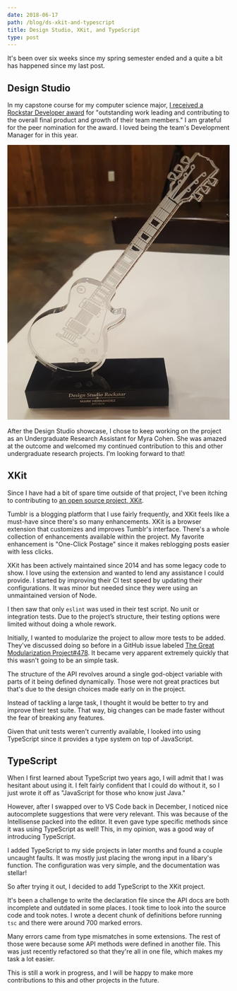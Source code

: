 ```yaml
---
date: 2018-06-17
path: /blog/ds-xkit-and-typescript
title: Design Studio, XKit, and TypeScript
type: post
---
```


It's been over six weeks since my spring semester ended and a quite a bit has happened since my last post.

## Design Studio

In my capstone course for my computer science major, [I received a Rockstar Developer award](https://newsroom.unl.edu/announce/cse/7994/45857) for "outstanding work leading and contributing to the overall final product and growth of their team members." I am grateful for the peer nomination for the award. I loved being the team's Development Manager for in this year.

![Design Studio Rockstar Award attributed to Mark Hernandez for the 2017-2018 year.](./ds-rockstar.jpg)

After the Design Studio showcase, I chose to keep working on the project as an Undergraduate Research Assistant for Myra Cohen. She was amazed at the outcome and welcomed my continued contribution to this and other undergraduate research projects. I'm looking forward to that!

## XKit

Since I have had a bit of spare time outside of that project, I've been itching to contributing to [an open source project, XKit](https://github.com/new-xkit/XKit).

Tumblr is a blogging platform that I use fairly frequently, and XKit feels like a must-have since there's so many enhancements. XKit is a browser extension that customizes and improves Tumblr's interface. There's a whole collection of enhancements available within the project. My favorite enhancement is "One-Click Postage" since it makes reblogging posts easier with less clicks.

XKit has been actively maintained since 2014 and has some legacy code to show. I love using the extension and wanted to lend any assistance I could provide. I started by improving their CI test speed by updating their configurations. It was minor but needed since they were using an unmaintained version of Node.

I then saw that only `eslint` was used in their test script. No unit or integration tests. Due to the project’s structure, their testing options were limited without doing a whole rework.

Initially, I wanted to modularize the project to allow more tests to be added. They've discussed doing so before in a GitHub issue labeled [The Great Modularization Project#478](https://github.com/new-xkit/XKit/issues/478). It became very apparent extremely quickly that this wasn't going to be an simple task.

The structure of the API revolves around a single god-object variable with parts of it being defined dynamically. Those were not great practices but that's due to the design choices made early on in the project.

Instead of tackling a large task, I thought it would be better to try and improve their test suite. That way, big changes can be made faster without the fear of breaking any features.

Given that unit tests weren't currently available, I looked into using TypeScript since it provides a type system on top of JavaScript.

## TypeScript

When I first learned about TypeScript two years ago, I will admit that I was hesitant about using it. I felt fairly confident that I could do without it, so I just wrote it off as "JavaScript for those who know just Java."

However, after I swapped over to VS Code back in December, I noticed nice autocomplete suggestions that were very relevant. This was because of the Intellisense packed into the editor. It even gave type specific methods since it was using TypeScript as well! This, in my opinion, was a good way of introducing TypeScript.

I added TypeScript to my side projects in later months and found a couple uncaught faults. It was mostly just placing the wrong input in a libary's function. The configuration was very simple, and the documentation was stellar!

So after trying it out, I decided to add TypeScript to the XKit project.

It's been a challenge to write the declaration file since the API docs are both incomplete and outdated in some places. I took time to look into the source code and took notes. I wrote a decent chunk of definitions before running `tsc` and there were around 700 marked errors.

Many errors came from type mismatches in some extensions. The rest of those were because some API methods were defined in another file. This was just recently refactored so that they're all in one file, which makes my task a lot easier.

This is still a work in progress, and I will be happy to make more contributions to this and other projects in the future.
